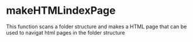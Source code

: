 # makeHTMLindexPage
This function scans a folder structure and makes a HTML page that can be used to navigat html pages in the folder structure
